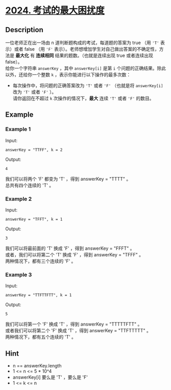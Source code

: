 # [2024. 考试的最大困扰度](https://leetcode.cn/problems/maximize-the-confusion-of-an-exam/)
## Description
一位老师正在出一场由 n 道判断题构成的考试，每道题的答案为 true （用 `'T'` 表示）或者 false （用 `'F'` 表示）。老师想增加学生对自己做出答案的不确定性，方法是 **最大化** 有 **连续相同** 结果的题数。（也就是连续出现 true 或者连续出现 false）。  
给你一个字符串 `answerKey` ，其中 `answerKey[i]` 是第 `i` 个问题的正确结果。除此以外，还给你一个整数 `k` ，表示你能进行以下操作的最多次数：  
- 每次操作中，将问题的正确答案改为 `'T'` 或者 `'F'` （也就是将 `answerKey[i]` 改为 `'T'` 或者 `'F'` ）。  
请你返回在不超过 `k` 次操作的情况下，**最大** 连续 `'T'` 或者 `'F'` 的数目。  
## Example
### Example 1
Input:  
```
answerKey = "TTFF", k = 2
```
Output:
```
4
```
我们可以将两个 'F' 都变为 'T' ，得到 answerKey = "TTTT" 。  
总共有四个连续的 'T' 。
### Example 2
Input:  
```
answerKey = "TFFT", k = 1
```
Output:
```
3
```
我们可以将最前面的 'T' 换成 'F' ，得到 answerKey = "FFFT" 。  
或者，我们可以将第二个 'T' 换成 'F' ，得到 answerKey = "TFFF" 。  
两种情况下，都有三个连续的 'F' 。  
### Example 3
Input:  
```
answerKey = "TTFTTFTT", k = 1
```
Output:
```
5
```
我们可以将第一个 'F' 换成 'T' ，得到 answerKey = "TTTTTFTT" 。  
或者我们可以将第二个 'F' 换成 'T' ，得到 answerKey = "TTFTTTTT" 。  
两种情况下，都有五个连续的 'T' 。  
## Hint
- n == answerKey.length
- 1 <= n <= 5 * 10^4
- answerKey[i] 要么是 'T' ，要么是 'F'
- 1 <= k <= n
